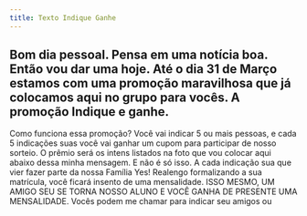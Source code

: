 ```yaml
---
title: Texto Indique Ganhe
---
```


## Bom dia pessoal. Pensa em uma notícia boa. Então vou dar uma hoje. Até o dia 31 de Março estamos com uma promoção maravilhosa que já colocamos aqui no grupo para vocês. A promoção Indique e ganhe. 
Como funciona essa promoção?
Você vai indicar 5 ou mais pessoas, e cada 5 indicações suas você vai ganhar um cupom para participar de nosso sorteio. O prêmio será os intens listados na foto que vou colocar aqui abaixo dessa minha mensagem. E não é só isso. A cada indicação sua que vier fazer parte da nossa Família Yes! Realengo formalizando a sua matrícula, você ficará insento de uma mensalidade. ISSO MESMO, UM AMIGO SEU SE TORNA NOSSO ALUNO E VOCÊ GANHA DE PRESENTE UMA MENSALIDADE. Vocês podem me chamar para indicar seu amigos ou

